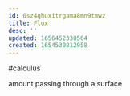 ```yaml
---
id: 0sz4qhuxitrgama8mn9tmwz
title: Flux
desc: ''
updated: 1656452330564
created: 1654530812958
---
```

#calculus

amount passing through a surface
